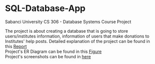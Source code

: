 # SQL-Database-App
Sabanci University CS 306 - Database Systems Course Project

The project is about creating a database that is going to store users/institutes information, information of users that make donations to Institutes' help posts.
Detailed explanation of the project can be found in this [Report](https://github.com/erdoganege/SQL-Database-App/blob/main/Project%20Report.pdf) <br />
Project's ER Diagram can be found in this [Figure](https://github.com/erdoganege/SQL-Database-App/blob/main/ER%20Diagram.png)<br />
Project's screenshots can be found in [here](https://github.com/erdoganege/SQL-Database-App/tree/main/SCREENSHOTS) 
